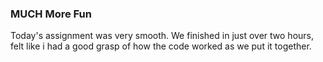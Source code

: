### MUCH More Fun
Today's assignment was very smooth. We finished in just over two hours, felt like i had a good grasp of how the code worked as we put it together.
